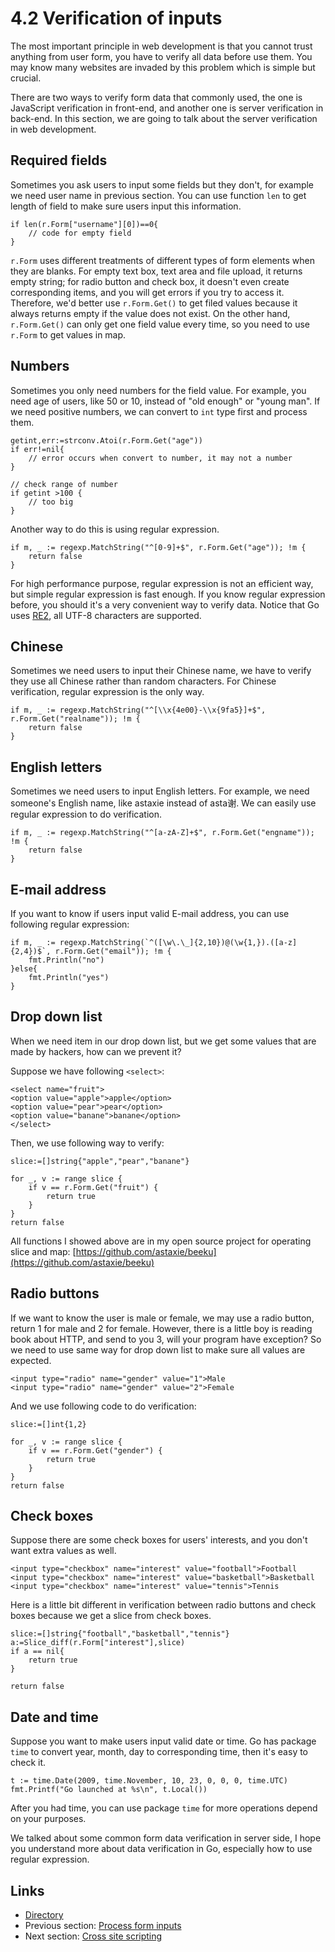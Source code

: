 # 4.2 Verification of inputs

The most important principle in web development is that you cannot trust anything from user form, you have to verify all data before use them. You may know many websites are invaded by this problem which is simple but crucial.

There are two ways to verify form data that commonly used, the one is JavaScript verification in front-end, and another one is server verification in back-end. In this section, we are going to talk about the server verification in web development.

## Required fields

Sometimes you ask users to input some fields but they don't, for example we need user name in previous section. You can use function `len` to get length of field to make sure users input this information.

	if len(r.Form["username"][0])==0{
    	// code for empty field
	}

`r.Form` uses different treatments of different types of form elements when they are blanks. For empty text box, text area and file upload, it returns empty string; for radio button and check box, it doesn't even create corresponding items, and you will get errors if you try to access it. Therefore, we'd better use `r.Form.Get()` to get filed values because it always returns empty if the value does not exist. On the other hand, `r.Form.Get()` can only get one field value every time, so you need to use `r.Form` to get values in map.

## Numbers

Sometimes you only need numbers for the field value. For example, you need age of users, like 50 or 10, instead of "old enough" or "young man". If we need positive numbers, we can convert to `int` type first and process them.

	getint,err:=strconv.Atoi(r.Form.Get("age"))
	if err!=nil{
    	// error occurs when convert to number, it may not a number
	}

	// check range of number
	if getint >100 {
    	// too big
	}

Another way to do this is using regular expression.

	if m, _ := regexp.MatchString("^[0-9]+$", r.Form.Get("age")); !m {
    	return false
	}
	
For high performance purpose, regular expression is not an efficient way, but simple regular expression is fast enough. If you know regular expression before, you should it's a very convenient way to verify data. Notice that Go uses [RE2](http://code.google.com/p/re2/wiki/Syntax), all UTF-8 characters are supported.

## Chinese

Sometimes we need users to input their Chinese name, we have to verify they use all Chinese rather than random characters. For Chinese verification, regular expression is the only way.

	if m, _ := regexp.MatchString("^[\\x{4e00}-\\x{9fa5}]+$", r.Form.Get("realname")); !m {
    	return false
	}

## English letters

Sometimes we need users to input English letters. For example, we need someone's English name, like astaxie instead of asta谢. We can easily use regular expression to do verification.

	if m, _ := regexp.MatchString("^[a-zA-Z]+$", r.Form.Get("engname")); !m {
    	return false
	}

## E-mail address

If you want to know if users input valid E-mail address, you can use following regular expression:

	if m, _ := regexp.MatchString(`^([\w\.\_]{2,10})@(\w{1,}).([a-z]{2,4})$`, r.Form.Get("email")); !m {
    	fmt.Println("no")
	}else{
    	fmt.Println("yes")
	}

## Drop down list

When we need item in our drop down list, but we get some values that are made by hackers, how can we prevent it? 

Suppose we have following `<select>`:

	<select name="fruit">
	<option value="apple">apple</option>
	<option value="pear">pear</option>
	<option value="banane">banane</option>
	</select>

Then, we use following way to verify:

	slice:=[]string{"apple","pear","banane"}

	for _, v := range slice {
    	if v == r.Form.Get("fruit") {
        	return true
    	}
	}
	return false

All functions I showed above are in my open source project for operating slice and map: [https://github.com/astaxie/beeku](https://github.com/astaxie/beeku)

## Radio buttons

If we want to know the user is male or female, we may use a radio button, return 1 for male and 2 for female. However, there is a little boy is reading book about HTTP, and send to you 3, will your program have exception? So we need to use same way for drop down list to make sure all values are expected.

	<input type="radio" name="gender" value="1">Male
	<input type="radio" name="gender" value="2">Female

And we use following code to do verification:

	slice:=[]int{1,2}

	for _, v := range slice {
    	if v == r.Form.Get("gender") {
        	return true
    	}
	}
	return false

## Check boxes

Suppose there are some check boxes for users' interests, and you don't want extra values as well.

	<input type="checkbox" name="interest" value="football">Football
	<input type="checkbox" name="interest" value="basketball">Basketball
	<input type="checkbox" name="interest" value="tennis">Tennis

Here is a little bit different in verification between radio buttons and check boxes because we get a slice from check boxes.

	slice:=[]string{"football","basketball","tennis"}
	a:=Slice_diff(r.Form["interest"],slice)
	if a == nil{
    	return true
	}

	return false 

## Date and time

Suppose you want to make users input valid date or time. Go has package `time` to convert year, month, day to corresponding time, then it's easy to check it.

	t := time.Date(2009, time.November, 10, 23, 0, 0, 0, time.UTC)
	fmt.Printf("Go launched at %s\n", t.Local())

After you had time, you can use package `time` for more operations depend on your purposes.

We talked about some common form data verification in server side, I hope you understand more about data verification in Go, especially how to use regular expression.

## Links

- [Directory](preface.md)
- Previous section: [Process form inputs](04.1.md)
- Next section: [Cross site scripting](04.3.md)
